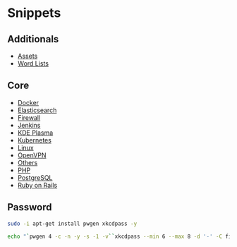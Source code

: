 # Snippets

## Additionals

* [Assets](chapters/assets) 
* [Word Lists](chapters/word-lists)

## Core

* [Docker](chapters/docker)
* [Elasticsearch](chapters/elasticsearch)
* [Firewall](chapters/firewall)
* [Jenkins](chapters/jenkins)
* [KDE Plasma](chapters/kde-plasma)
* [Kubernetes](chapters/kubernetes)
* [Linux](chapters/linux)
* [OpenVPN](chapters/openvpn)
* [Others](chapters/others)
* [PHP](chapters/php)
* [PostgreSQL](chapters/postgresql)
* [Ruby on Rails](chapters/ruby-on-rails)

## Password

```bash
sudo -i apt-get install pwgen xkcdpass -y

echo "`pwgen 4 -c -n -y -s -1 -v``xkcdpass --min 6 --max 8 -d '-' -C first -n 2 -c 1``pwgen 4 -c -n -y -s -1 -v`"
```
